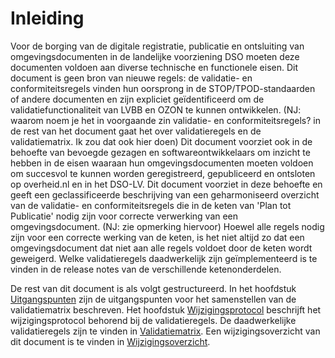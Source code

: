 # Inleiding

Voor de borging van de digitale registratie, publicatie en ontsluiting van
omgevingsdocumenten in
de landelijke voorziening DSO moeten deze documenten voldoen aan diverse
technische en functionele eisen.  Dit document is geen bron van nieuwe regels: de validatie- en conformiteitsregels 
vinden hun oorsprong in de STOP/TPOD-standaarden of andere documenten
en zijn expliciet geïdentificeerd om de validatiefunctionaliteit van
LVBB en OZON te kunnen ontwikkelen. (NJ: waarom noem je het in voorgaande zin validatie- en conformiteitsregels? in de rest van het document gaat het over validatieregels en de validatiematrix. Ik zou dat ook hier doen) Dit document voorziet ook in de behoefte van bevoegde gezagen en 
softwareontwikkelaars om inzicht te hebben in de eisen waaraan hun
omgevingsdocumenten moeten voldoen om succesvol te kunnen worden geregistreerd,
gepubliceerd en ontsloten op overheid.nl en in het DSO-LV. Dit document voorziet in deze behoefte
en geeft een geclassificeerde beschrijving van een geharmoniseerd overzicht van
de validatie- en conformiteitsregels die in de keten van 'Plan tot Publicatie'
nodig zijn voor correcte verwerking van een omgevingsdocument. (NJ: zie opmerking hiervoor) Hoewel alle
regels nodig zijn voor een correcte werking van de keten, is het niet altijd zo
dat een omgevingsdocument dat niet aan alle regels voldoet door de
keten wordt geweigerd. Welke validatieregels daadwerkelijk zijn geïmplementeerd is te vinden in de
release notes van de verschillende ketenonderdelen.

De rest van dit document is als volgt gestructureerd. In het hoofdstuk [Uitgangspunten](#uitgangspunten) zijn de uitgangspunten voor het samenstellen van de validatiematrix beschreven. Het hoofdstuk [Wijzigingsprotocol](#wijzigingsprotocol) beschrijft het wijzigingsprotocol behorend bij de validatieregels. De daadwerkelijke validatieregels zijn te vinden in [Validatiematrix](#de-validatiematrix). Een wijzigingsoverzicht van dit document is te vinden in [Wijzigingsoverzicht](#wijzigingsoverzicht).
